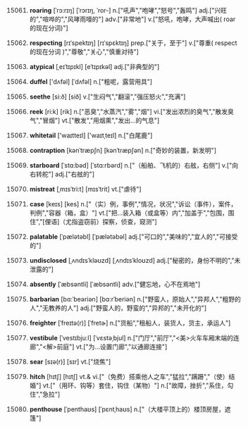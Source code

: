 15061. **roaring**
[ˈrɔ:rɪŋ]  [ˈrɔrɪŋ, ˈror-]
n.["吼声","咆哮","怒号","轰鸣"]  adj.["兴旺的","喧哗的","风哮雨嚎的"]  adv.["非常地"]  v.["怒吼，咆哮，大声喊出( roar的现在分词)"]  

15062. **respecting**
[rɪˈspektɪŋ]  [rɪˈspɛktɪŋ]
prep.["关于，至于"]  v.["尊重( respect的现在分词 )","尊敬","关心","慎重对待"]  

15063. **atypical**
[ˌeɪˈtɪpɪkl]  [eˈtɪpɪkəl]
adj.["非典型的"]  

15064. **duffel**
['dʌfəl]  [ˈdʌfəl]
n.["粗呢，露营用具"]  

15065. **seethe**
[si:ð]  [sið]
v.["生闷气","翻滚","强压怒火","充满"]  

15066. **reek**
[ri:k]  [rik]
n.["恶臭","水蒸汽","雾","烟"]  vi.["发出浓烈的臭气","散发臭气","冒烟"]  vt.["散发","用烟熏","发出…的气息"]  

15067. **whitetail**
['waɪtteɪl]  ['waɪtˌteɪl]
n.["白尾鹿"]  

15068. **contraption**
[kənˈtræpʃn]  [kənˈtræpʃən]
n.["奇妙的装置，新发明"]  

15069. **starboard**
[ˈstɑ:bəd]  [ˈstɑ:rbərd]
n.["（船舶、飞机的）右舷，右侧"]  v.["向右转舵"]  adj.["右舷的"]  

15070. **mistreat**
[ˌmɪsˈtri:t]  [mɪsˈtrit]
vt.["虐待"]  

15071. **case**
[keɪs]  [kes]
n.["（实）例，事例","情况，状况","诉讼（事件），案件，判例","容器（箱，盒）"]  vt.["把…装入箱（或盒等）内","加盖于","包围，围住","[俚语]（尤指盗窃前）探察，侦查，窥测"]  

15072. **palatable**
[ˈpælətəbl]  [ˈpælətəbəl]
adj.["可口的","美味的","宜人的","可接受的"]  

15073. **undisclosed**
[ˌʌndɪsˈkləʊzd]  [ˌʌndɪsˈkloʊzd]
adj.["秘密的，身份不明的","未泄露的"]  

15074. **absently**
[ˈæbsəntli]  [ˈæbsəntli]
adv.["健忘地，心不在焉地"]  

15075. **barbarian**
[bɑ:ˈbeəriən]  [bɑ:rˈberiən]
n.["野蛮人，原始人","异邦人","粗野的人","无教养的人"]  adj.["野蛮人的，野蛮的","异邦的","未开化的"]  

15076. **freighter**
[ˈfreɪtə(r)]  [ˈfretɚ]
n.["货船","租船人，装货人，货主，承运人"]  

15077. **vestibule**
[ˈvestɪbju:l]  [ˈvɛstəˌbjul]
n.["门厅","前厅","<美>火车车厢末端的连廊","<解>前庭"]  vt.["为…设置门廊","以通廊连接"]  

15078. **sear**
[sɪə(r)]  [sɪr]
vt.["烧焦"]  

15079. **hitch**
[hɪtʃ]  [hɪtʃ]
vt.& vi.["（免费）搭乘他人之车","猛拉","蹒跚","（使）结婚"]  vt.["（用环、钩等）套住，钩住（某物）"]  n.["故障，挫折","系住，勾住","急拉"]  

15080. **penthouse**
[ˈpenthaʊs]  [ˈpɛntˌhaʊs]
n.["（大楼平顶上的）楼顶房屋，遮篷"]  

